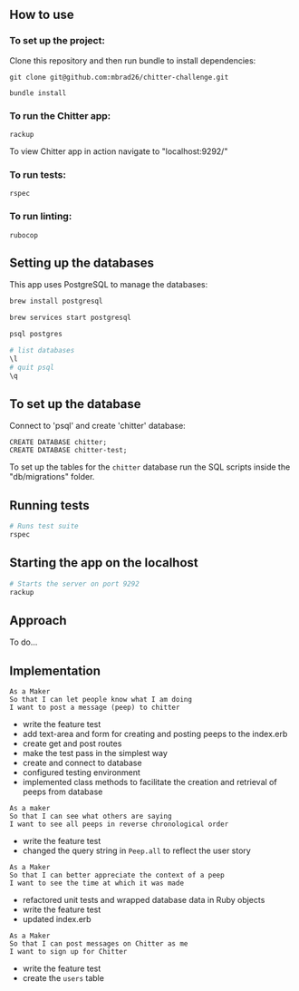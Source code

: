 ## How to use

 ### To set up the project:

 Clone this repository and then run bundle to install dependencies:

 ```
 git clone git@github.com:mbrad26/chitter-challenge.git

 bundle install
 ```

 ### To run the Chitter app:

 ```
 rackup
 ```

 To view Chitter app in action navigate to "localhost:9292/"

 ### To run tests:

 ```
 rspec
 ```

 ### To run linting:

 ```
 rubocop
 ```

## Setting up the databases

This app uses PostgreSQL to manage the databases:

```bash
brew install postgresql

brew services start postgresql

psql postgres

# list databases
\l
# quit psql
\q
```

## To set up the database

Connect to 'psql' and create 'chitter' database:

```
CREATE DATABASE chitter;
CREATE DATABASE chitter-test;
```

To set up the tables for the ```chitter``` database run the SQL scripts inside the "db/migrations" folder.

## Running tests


```bash
# Runs test suite
rspec
```

## Starting the app on the localhost

```bash
# Starts the server on port 9292
rackup

```

## Approach

To do...

## Implementation

```
As a Maker
So that I can let people know what I am doing  
I want to post a message (peep) to chitter
```
* write the feature test
* add text-area and form for creating and posting peeps to the index.erb
* create get and post routes
* make the test pass in the simplest way
* create and connect to database
* configured testing environment
* implemented class methods to facilitate the creation and retrieval of peeps from database


```
As a maker
So that I can see what others are saying  
I want to see all peeps in reverse chronological order
```
* write the feature test
* changed the query string in ```Peep.all``` to reflect the user story


```
As a Maker
So that I can better appreciate the context of a peep
I want to see the time at which it was made
```
* refactored unit tests and wrapped database data in Ruby objects
* write the feature test
* updated index.erb

```
As a Maker
So that I can post messages on Chitter as me
I want to sign up for Chitter
```
* write the feature test
* create the ```users``` table 
